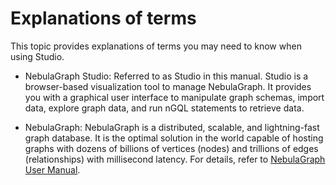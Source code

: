 # Explanations of terms

This topic provides explanations of terms you may need to know when using Studio.

- NebulaGraph Studio: Referred to as Studio in this manual. Studio is a browser-based visualization tool to manage NebulaGraph. It provides you with a graphical user interface to manipulate graph schemas, import data, explore graph data, and run nGQL statements to retrieve data.

- NebulaGraph: NebulaGraph is a distributed, scalable, and lightning-fast graph database. It is the optimal solution in the world capable of hosting graphs with dozens of billions of vertices (nodes) and trillions of edges (relationships) with millisecond latency. For details, refer to [NebulaGraph User Manual](../../README.md "Click to go to NebulaGraph User Manual").